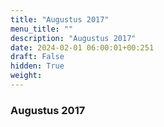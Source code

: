 ```yaml
---
title: "Augustus 2017"
menu_title: ""
description: "Augustus 2017"
date: 2024-02-01 06:00:01+00:251
draft: False
hidden: True
weight:
---
```

### Augustus 2017


